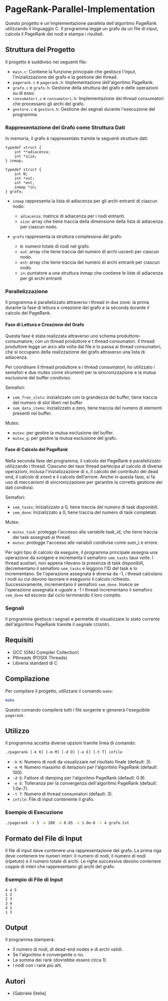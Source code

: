 


# PageRank-Parallel-Implementation

Questo progetto è un'implementazione parallela dell'algoritmo PageRank utilizzando il linguaggio C. Il programma legge un grafo da un file di input, calcola il PageRank dei nodi e stampa i risultati.

## Struttura del Progetto

Il progetto è suddiviso nei seguenti file:

- `main.c`: Contiene la funzione principale che gestisce l'input, l'inizializzazione del grafo e la gestione dei thread.
- `pagerank.c` e `pagerank.h`: Implementazione dell'algoritmo PageRank.
- `grafo.c` e `grafo.h`: Gestione della struttura del grafo e delle operazioni su di esso.
- `consumatori.c` e `consumatori.h`: Implementazione dei thread consumatori che processano gli archi del grafo.
- `gestore.c` e `gestore.h`: Gestione dei segnali durante l'esecuzione del programma.

### Rappresentazione del Grafo come Struttura Dati

In memoria, il grafo è rappresentato tramite le seguenti strutture dati:

```
typedef struct {
    int **adiacenza;
    int *size;
} inmap;

typedef struct {
    int N;
    int *out;
    int *ent; 
    inmap *in;
} grafo;

```

- `inmap` rappresenta la lista di adiacenza per gli archi entranti di ciascun nodo:
  - `adiacenza`: matrice di adiacenza per i nodi entranti.
  - `size`: array che tiene traccia della dimensione della lista di adiacenza per ciascun nodo.
  
- `grafo` rappresenta la struttura complessiva del grafo:
  - `N`: numero totale di nodi nel grafo.
  - `out`: array che tiene traccia del numero di archi uscenti per ciascun nodo.
  - `ent`: array che tiene traccia del numero di archi entranti per ciascun nodo.
  - `in`: puntatore a una struttura inmap che contiene le liste di adiacenza per gli archi entranti

### Parallelizzazione

Il programma è parallelizzato attraverso i thread in due zone: la prima durante la fase di lettura e creazione del grafo e la seconda durante il calcolo del PageRank.

#### Fase di Lettura e Creazione del Grafo

Questa fase è stata realizzata attraverso uno schema produttore-consumatore, con un thread produttore e t thread consumatori. Il thread produttore legge un arco alla volta dal file e lo passa ai thread consumatori, che si occupano della realizzazione del grafo attraverso una lista di adiacenza.

Per coordinare il thread produttore e i thread consumatori, ho utilizzato i semafori e due mutex come strumenti per la sincronizzazione e la mutua esclusione del buffer condiviso.

Semafori:

- `sem_free_slots`: inizializzato con la grandezza del buffer, tiene traccia del numero di slot liberi nel buffer
- `sem_data_items`: inizializzato a zero, tiene traccia del numero di elementi presenti nel buffer.

Mutex:

- `mutex`: per gestire la mutua esclusione del buffer.
- `mutex_g`: per gestire la mutua esclusione del grafo.

#### Fase di Calcolo del PageRank

Nella seconda fase del programma, il calcolo del PageRank è parallelizzato utilizzando i thread. Ciascuno dei taux thread partecipa al calcolo di diverse operazioni, inclusa l'inizializzazione di x, il calcolo del contributo dei dead end, il calcolo di xnext e il calcolo dell'errore. Anche in questa fase, si fa uso di meccanismi di sincronizzazione per garantire la corretta gestione dei dati condivisi.

Semafori:

- `sem_tasks`: Inizializzato a 0, tiene traccia del numero di task disponibili.
- `sem_done`: Inizializzato a 0, tiene traccia del numero di task completati.

Mutex:

- `mutex_task`: protegge l'accesso alla variabile task_id, che tiene traccia dei task assegnati ai thread.
- `mutex`: protegge l'accesso alle variabili condivise come sum_t e errore.

Per ogni tipo di calcolo da eseguire, il programma principale assegna una operazione da svolgere e incrementa il semaforo `sem_tasks` taux volte. I thread ausiliari, non appena rilevano la presenza di task disponibili, decrementano il semaforo `sem_tasks` e leggono l'ID del task e lo incrementano. Se l'operazione assegnata è diversa da -1, i thread calcolano i nodi su cui devono lavorare e eseguono il calcolo richiesto. Successivamente, incrementano il semaforo `sem_done`. Invece se l'operazione assegnata è uguale a -1 i thread incrementano il semaforo `sem_done` ed escono dal ciclo terminando il loro compito.

### Segnali

Il programma gestisce i segnali e permette di visualizzare lo stato corrente dell'algoritmo PageRank tramite il segnale `SIGUSR1`.


## Requisiti

- GCC (GNU Compiler Collection)
- Pthreads (POSIX Threads)
- Libreria standard di C

## Compilazione

Per compilare il progetto, utilizzare il comando `make`:

```bash
make
```

Questo comando compilerà tutti i file sorgente e genererà l'eseguibile `pagerank`.

## Utilizzo

Il programma accetta diverse opzioni tramite linea di comando:

```bash
./pagerank [-k K] [-m M] [-d D] [-e E] [-t T] infile
```

- `-k K`: Numero di nodi da visualizzare nel risultato finale (default: 3).
- `-m M`: Numero massimo di iterazioni per l'algoritmo PageRank (default: 100).
- `-d D`: Fattore di damping per l'algoritmo PageRank (default: 0.9).
- `-e E`: Tolleranza per la convergenza dell'algoritmo PageRank (default: 1.0e-7).
- `-t T`: Numero di thread consumatori (default: 3).
- `infile`: File di input contenente il grafo.

### Esempio di Esecuzione

```bash
./pagerank -k 5 -m 200 -d 0.85 -e 1.0e-6 -t 4 grafo.txt
```

## Formato del File di Input

Il file di input deve contenere una rappresentazione del grafo. La prima riga deve contenere tre numeri interi: il numero di nodi, il numero di nodi (ripetuto) e il numero totale di archi. Le righe successive devono contenere coppie di interi che rappresentano gli archi del grafo.

### Esempio di File di Input

```
4 4 5
1 2
2 3
3 4
4 1
1 3
```


## Output

Il programma stamperà:

- Il numero di nodi, di dead-end nodes e di archi validi.
- Se l'algoritmo è convergente o no.
- La somma dei rank (dovrebbe essere circa 1).
- I nodi con i rank più alti.


## Autori

- [Gabriele Stella]
